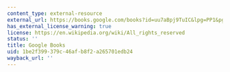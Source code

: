 ```yaml
---
content_type: external-resource
external_url: https://books.google.com/books?id=uu7aBpj9TuIC&lpg=PP1&pg=PA7#v=onepage&q&f=false
has_external_license_warning: true
license: https://en.wikipedia.org/wiki/All_rights_reserved
status: ''
title: Google Books
uid: 1be2f399-379c-46af-b8f2-a265701edb24
wayback_url: ''
---
```

